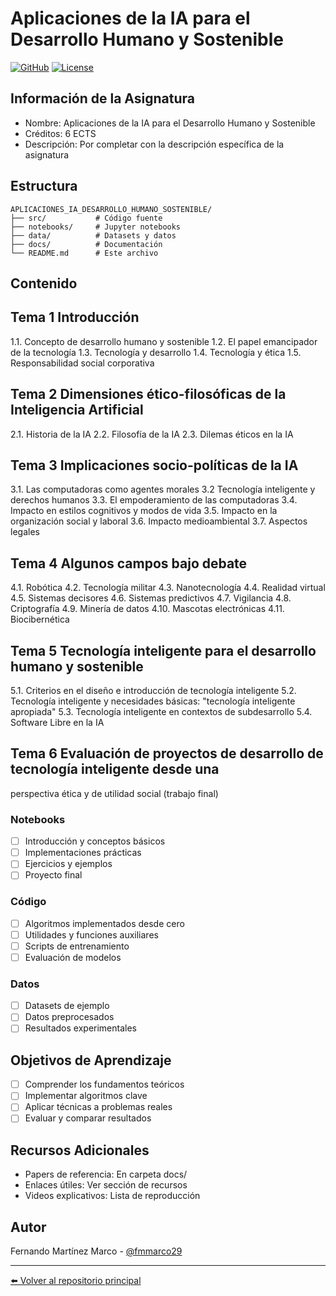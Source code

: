 # Aplicaciones de la IA para el Desarrollo Humano y Sostenible

[![GitHub](https://img.shields.io/badge/GitHub-fmmarco29-blue?style=flat-square&logo=github)](https://github.com/fmmarco29/UNED_AI_lab)
[![License](https://img.shields.io/github/license/fmmarco29/UNED_AI_lab?style=flat-square)](../LICENSE)

## Información de la Asignatura

- Nombre: Aplicaciones de la IA para el Desarrollo Humano y Sostenible
- Créditos: 6 ECTS
- Descripción: Por completar con la descripción específica de la asignatura

## Estructura

```
APLICACIONES_IA_DESARROLLO_HUMANO_SOSTENIBLE/
├── src/           # Código fuente
├── notebooks/     # Jupyter notebooks
├── data/          # Datasets y datos
├── docs/          # Documentación
└── README.md      # Este archivo
```

## Contenido

## Tema 1 Introducción

1.1. Concepto de desarrollo humano y sostenible
1.2. El papel emancipador de la tecnología
1.3. Tecnología y desarrollo
1.4. Tecnología y ética
1.5. Responsabilidad social corporativa

## Tema 2 Dimensiones ético-filosóficas de la Inteligencia Artificial

2.1. Historia de la IA
2.2. Filosofía de la IA
2.3. Dilemas éticos en la IA

## Tema 3 Implicaciones socio-políticas de la IA

3.1. Las computadoras como agentes morales
3.2 Tecnología inteligente y derechos humanos
3.3. El empoderamiento de las computadoras
3.4. Impacto en estilos cognitivos y modos de vida
3.5. Impacto en la organización social y laboral
3.6. Impacto medioambiental
3.7. Aspectos legales

## Tema 4 Algunos campos bajo debate

4.1. Robótica
4.2. Tecnología militar
4.3. Nanotecnología
4.4. Realidad virtual
4.5. Sistemas decisores
4.6. Sistemas predictivos
4.7. Vigilancia
4.8. Criptografía
4.9. Minería de datos
4.10. Mascotas electrónicas
4.11. Biocibernética

## Tema 5 Tecnología inteligente para el desarrollo humano y sostenible

5.1. Criterios en el diseño e introducción de tecnología inteligente
5.2. Tecnología inteligente y necesidades básicas: "tecnología inteligente apropiada"
5.3. Tecnología inteligente en contextos de subdesarrollo
5.4. Software Libre en la IA

## Tema 6 Evaluación de proyectos de desarrollo de tecnología inteligente desde una
perspectiva ética y de utilidad social (trabajo final)

### Notebooks
- [ ] Introducción y conceptos básicos
- [ ] Implementaciones prácticas
- [ ] Ejercicios y ejemplos
- [ ] Proyecto final

### Código
- [ ] Algoritmos implementados desde cero
- [ ] Utilidades y funciones auxiliares
- [ ] Scripts de entrenamiento
- [ ] Evaluación de modelos

### Datos
- [ ] Datasets de ejemplo
- [ ] Datos preprocesados
- [ ] Resultados experimentales

## Objetivos de Aprendizaje

- [ ] Comprender los fundamentos teóricos
- [ ] Implementar algoritmos clave
- [ ] Aplicar técnicas a problemas reales
- [ ] Evaluar y comparar resultados

## Recursos Adicionales

- Papers de referencia: En carpeta docs/
- Enlaces útiles: Ver sección de recursos
- Videos explicativos: Lista de reproducción

## Autor

Fernando Martínez Marco - [@fmmarco29](https://github.com/fmmarco29)

---

[⬅️ Volver al repositorio principal](../)

